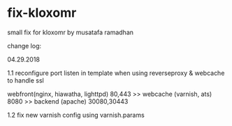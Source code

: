# fix-kloxomr
small fix for kloxomr by musatafa ramadhan

change log:

04.29.2018

1.1 reconfigure port listen in template when using reverseproxy & webcache to handle ssl

webfront(nginx, hiawatha, lighttpd) 80,443 >> webcache (varnish, ats) 8080 >> backend (apache) 30080,30443

1.2 fix new varnish config using varnish.params
